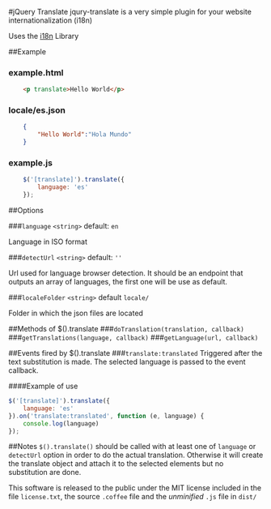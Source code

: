 #jQuery Translate
jqury-translate is a very simple plugin for your website internationalization (i18n)

Uses the [i18n](https://github.com/andrefarzat/js-i18n) Library

##Example

### example.html
```html
    <p translate>Hello World</p>
```

### locale/es.json
```json
    {
        "Hello World":"Hola Mundo"
    }
```

### example.js
```javascript
    $('[translate]').translate({
        language: 'es'
    });
```


##Options

###`language`
`<string>` default: `en`

Language in ISO format

###`detectUrl`
`<string>` default: `''`

Url used for language browser detection. It should be an endpoint that outputs an array of languages, the first one will be use as default.

###`localeFolder`
`<string>` default `locale/`

Folder in which the json files are located

##Methods of $().translate
###`doTranslation(translation, callback)`
###`getTranslations(language, callback)`
###`getLanguage(url, callback)`

##Events fired by $().translate
###`translate:translated`
Triggered after the text substitution is made. The selected language is passed to the event callback.

####Example of use

```javascript
$('[translate]').translate({
	language: 'es'
}).on('translate:translated', function (e, language) {
	console.log(language)
});
```

##Notes
`$().translate()` should be called with at least one of `language` or `detectUrl` option in order to do the actual translation. Otherwise it will create the translate object and attach it to the selected elements but no substitution are done.

This software is released to the public under the MIT license included in the file `license.txt`, the source `.coffee` file and the _unminified_ `.js` file in `dist/`
